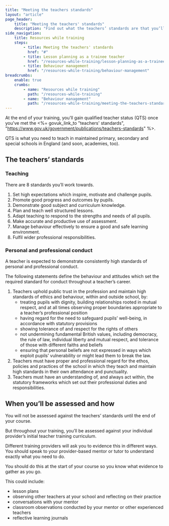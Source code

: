 ```yaml
---
title: "Meeting the teachers standards"
layout: "article"
page_header:
    title: "Meeting the teachers' standards"
    description: "Find out what the teachers’ standards are that you’ll need to meet to achieve qualified teacher status and how you might be asked to evidence them."
side_navigation:
    title: Resources while training
    steps:
        - title: Meeting the teachers' standards 
          href: "#"
        - title: Lesson planning as a trainee teacher 
          href: "/resources-while-training/lesson-planning-as-a-trainee-teacher"
        - title: Behaviour management 
          href: "/resources-while-training/behaviour-management"
breadcrumbs: 
    enable: true
    crumbs: 
        - name: "Resources while training"
          path: "/resources-while-training"
        - name: "Behaviour management"
          path: "/resources-while-training/meeting-the-teachers-standards"
---
```


At the end of your training, you'll gain qualified teacher status (QTS) once you've met the <%= govuk_link_to "teachers' standards", "https://www.gov.uk/government/publications/teachers-standards" %>.

QTS is what you need to teach in maintained primary, secondary and special schools in England (and soon, academies, too).

## The teachers’ standards
### Teaching
There are 8 standards you’ll work towards.

1. Set high expectations which inspire, motivate and challenge pupils.
2. Promote good progress and outcomes by pupils.
3. Demonstrate good subject and curriculum knowledge.
4. Plan and teach well structured lessons.
5. Adapt teaching to respond to the strengths and needs of all pupils.
6. Make accurate and productive use of assessment.
7. Manage behaviour effectively to ensure a good and safe learning environment.
8. Fulfil wider professional responsibilities.

### Personal and professional conduct
A teacher is expected to demonstrate consistently high standards of personal and professional conduct.

The following statements define the behaviour and attitudes which set the required standard for conduct throughout a teacher’s career.

1. Teachers uphold public trust in the profession and maintain high standards of ethics and behaviour, within and outside school, by:
    - treating pupils with dignity, building relationships rooted in mutual respect, and at all times observing proper boundaries appropriate to a teacher’s professional position
    - having regard for the need to safeguard pupils’ well-being, in accordance with statutory provisions
    - showing tolerance of and respect for the rights of others
    - not undermining fundamental British values, including democracy, the rule of law, individual liberty and mutual respect, and tolerance of those with different faiths and beliefs
    - ensuring that personal beliefs are not expressed in ways which exploit pupils’ vulnerability or might lead them to break the law.
2. Teachers must have proper and professional regard for the ethos, policies and practices of the school in which they teach and maintain high standards in their own attendance and punctuality.
3. Teachers must have an understanding of, and always act within, the statutory frameworks which set out their professional duties and responsibilities.

## When you’ll be assessed and how
You will not be assessed against the teachers’ standards until the end of your course.

But throughout your training, you’ll be assessed against your individual provider’s initial teacher training curriculum.

Different training providers will ask you to evidence this in different ways. You should speak to your provider-based mentor or tutor to understand exactly what you need to do.

You should do this at the start of your course so you know what evidence to gather as you go.

This could include:

* lesson plans
* observing other teachers at your school and reflecting on their practice
* conversations with your mentor
* classroom observations conducted by your mentor or other experienced teachers
* reflective learning journals
